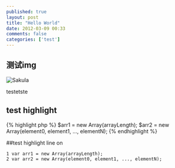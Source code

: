 ```yaml
---
published: true
layout: post
title: "Hello World"
date: 2012-03-09 00:33
comments: false
categories: ['test']
---
```


## 测试img

![Sakula](http://sybil-blog.b0.upaiyun.com/sakula.jpg!blog4dc)

testetste

## test highlight 
{% highlight php %}
$arr1 = new Array(arrayLength);
$arr2 = new Array(element0, element1, ..., elementN);
{% endhighlight %}

##test highlight line on
<div class="highlight"><pre><code class="javascript"><span class="lineno">1</span> <span class="kd">var</span> <span class="nx">arr1</span> <span class="o">=</span> <span class="k">new</span> <span class="nb">Array</span><span class="p">(</span><span class="nx">arrayLength</span><span class="p">);</span>
<span class="lineno">2</span> <span class="kd">var</span> <span class="nx">arr2</span> <span class="o">=</span> <span class="k">new</span> <span class="nb">Array</span><span class="p">(</span><span class="nx">element0</span><span class="p">,</span> <span class="nx">element1</span><span class="p">,</span> <span class="p">...,</span> <span class="nx">elementN</span><span class="p">);</span>
</code></pre>
</div>
